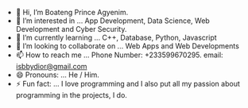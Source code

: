 - 👋 Hi, I’m Boateng Prince Agyenim.
- 👀 I’m interested in ... App Development, Data Science, Web Development and Cyber Security.
- 🌱 I’m currently learning ... C++, Database, Python, Javascript
- 💞️ I’m looking to collaborate on ... Web Apps and Web Developments
- 📫 How to reach me ... Phone Number: +233599670295. email: isbbydior@gmail.com
- 😄 Pronouns: ... He / Him.
- ⚡ Fun fact: ... I love programming and I also put all my passion about programming in the projects, I do.

<!---
Mmabiaa/Mmabiaa is a ✨ special ✨ repository because its `README.md` (this file) appears on your GitHub profile.
You can click the Preview link to take a look at your changes.
--->
